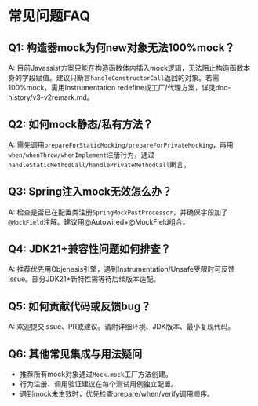 # 常见问题FAQ

## Q1: 构造器mock为何new对象无法100%mock？
A: 目前Javassist方案只能在构造函数体内插入mock逻辑，无法阻止构造函数本身的字段赋值。建议只断言`handleConstructorCall`返回的对象。若需100%mock，需用Instrumentation redefine或工厂/代理方案，详见doc-history/v3-v2remark.md。

## Q2: 如何mock静态/私有方法？
A: 需先调用`prepareForStaticMocking/prepareForPrivateMocking`，再用`when/whenThrow/whenImplement`注册行为，通过`handleStaticMethodCall/handlePrivateMethodCall`断言。

## Q3: Spring注入mock无效怎么办？
A: 检查是否已在配置类注册`SpringMockPostProcessor`，并确保字段加了`@MockField`注解。建议用@Autowired+@MockField组合。

## Q4: JDK21+兼容性问题如何排查？
A: 推荐优先用Objenesis引擎，遇到Instrumentation/Unsafe受限时可反馈issue。部分JDK21+新特性需等待后续版本适配。

## Q5: 如何贡献代码或反馈bug？
A: 欢迎提交issue、PR或建议。请附详细环境、JDK版本、最小复现代码。

## Q6: 其他常见集成与用法疑问
- 推荐所有mock对象通过`Mock.mock`工厂方法创建。
- 行为注册、调用验证建议在每个测试用例独立配置。
- 遇到mock未生效时，优先检查prepare/when/verify调用顺序。 